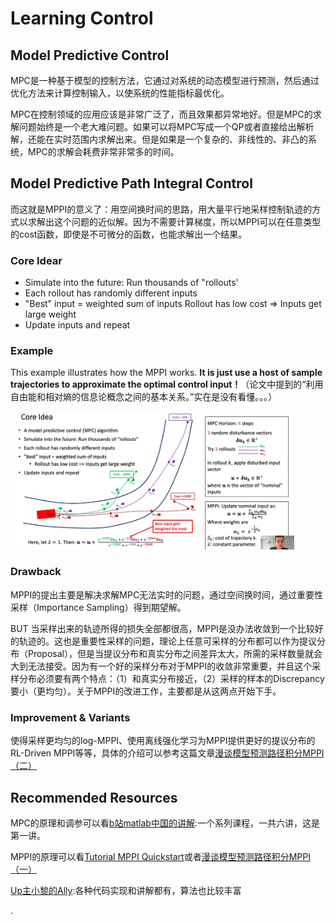 # Learning Control

## Model Predictive Control

MPC是一种基于模型的控制方法，它通过对系统的动态模型进行预测，然后通过优化方法来计算控制输入，以使系统的性能指标最优化。

MPC在控制领域的应用应该是非常广泛了，而且效果都异常地好。但是MPC的求解问题始终是一个老大难问题。如果可以将MPC写成一个QP或者直接给出解析解，还能在实时范围内求解出来。但是如果是一个复杂的、非线性的、非凸的系统，MPC的求解会耗费非常非常多的时间。

## Model Predictive Path Integral Control

而这就是MPPI的意义了：用空间换时间的思路，用大量平行地采样控制轨迹的方式以求解出这个问题的近似解。因为不需要计算梯度，所以MPPI可以在任意类型的cost函数，即使是不可微分的函数，也能求解出一个结果。



### Core Idear

- Simulate into the future: Run thousands of "rollouts'
- Each rollout has randomly different inputs
- "Best" input = weighted sum of inputs
Rollout has low cost => Inputs get large weight
- Update inputs and repeat

### Example

This example illustrates how the MPPI works. **It is just use a host of sample trajectories to approximate the optimal control input！**（论文中提到的“利用自由能和相对熵的信息论概念之间的基本关系。”实在是没有看懂。。。）

<img src="./pic/MPPI.png" width="90%"/>

### Drawback

MPPI的提出主要是解决求解MPC无法实时的问题，通过空间换时间，通过重要性采样（Importance Sampling）得到期望解。

BUT 当采样出来的轨迹所得的损失全部都很高，MPPI是没办法收敛到一个比较好的轨迹的。这也是重要性采样的问题，理论上任意可采样的分布都可以作为提议分布（Proposal），但是当提议分布和真实分布之间差异太大，所需的采样数量就会大到无法接受。因为有一个好的采样分布对于MPPI的收敛非常重要，并且这个采样分布必须要有两个特点：（1）和真实分布接近，（2）采样的样本的Discrepancy要小（更均匀）。关于MPPI的改进工作，主要都是从这两点开始下手。

### Improvement & Variants

使得采样更均匀的log-MPPI、使用离线强化学习为MPPI提供更好的提议分布的RL-Driven MPPI等等，具体的介绍可以参考这篇文章[漫谈模型预测路径积分MPPI（二）](https://zhuanlan.zhihu.com/p/698870823)

## Recommended Resources

MPC的原理和调参可以看[b站matlab中国的讲解](https://www.bilibili.com/video/BV16U4y1c7EG):一个系列课程，一共六讲，这是第一讲。

MPPI的原理可以看[Tutorial MPPI Quickstart](https://www.youtube.com/watch?v=Jkc5d_bisTc)或者[漫谈模型预测路径积分MPPI（一）](https://zhuanlan.zhihu.com/p/697562139)

[Up主小黎的Ally](https://space.bilibili.com/477041559):各种代码实现和讲解都有，算法也比较丰富


.
